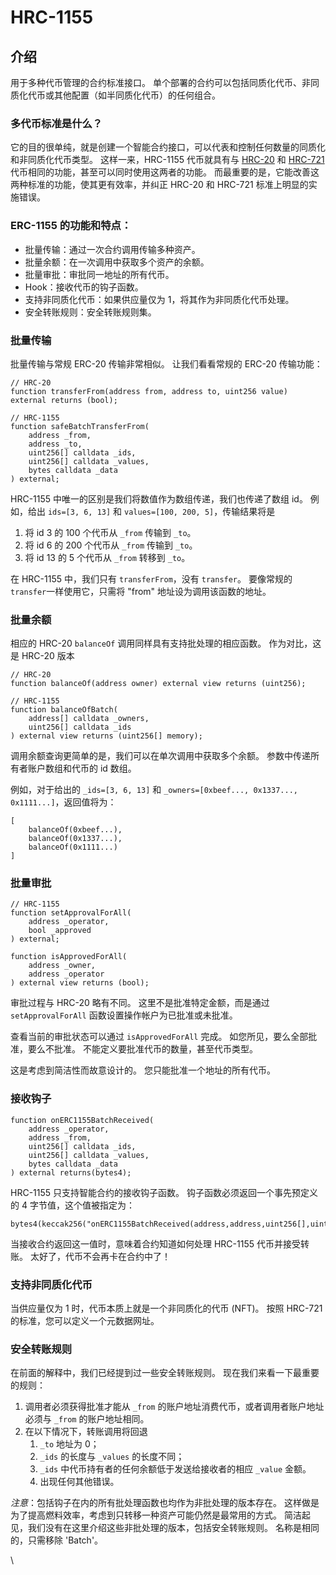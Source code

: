 # HRC-1155

## 介绍 <a href="#introduction" id="introduction"></a>

用于多种代币管理的合约标准接口。 单个部署的合约可以包括同质化代币、非同质化代币或其他配置（如半同质化代币）的任何组合。

### **多代币标准是什么？**

它的目的很单纯，就是创建一个智能合约接口，可以代表和控制任何数量的同质化和非同质化代币类型。 这样一来，HRC-1155 代币就具有与 [HRC-20](hrc20-tong-zhi-hua-dai-bi.md) 和 [HRC-721 ](hrc721-fei-tong-zhi-hua-dai-bi-nft.md)代币相同的功能，甚至可以同时使用这两者的功能。 而最重要的是，它能改善这两种标准的功能，使其更有效率，并纠正 HRC-20 和 HRC-721 标准上明显的实施错误。

### ERC-1155 的功能和特点： <a href="#body" id="body"></a>

* 批量传输：通过一次合约调用传输多种资产。
* 批量余额：在一次调用中获取多个资产的余额。
* 批量审批：审批同一地址的所有代币。
* Hook：接收代币的钩子函数。
* 支持非同质化代币：如果供应量仅为 1，将其作为非同质化代币处理。
* 安全转账规则：安全转账规则集。

### 批量传输 <a href="#batch-transfers" id="batch-transfers"></a>

批量传输与常规 ERC-20 传输非常相似。 让我们看看常规的 ERC-20 传输功能：

```
// HRC-20
function transferFrom(address from, address to, uint256 value) external returns (bool);

// HRC-1155
function safeBatchTransferFrom(
    address _from,
    address _to,
    uint256[] calldata _ids,
    uint256[] calldata _values,
    bytes calldata _data
) external;
```

HRC-1155 中唯一的区别是我们将数值作为数组传递，我们也传递了数组 id。 例如，给出 `ids=[3, 6, 13]` 和 `values=[100, 200, 5]`，传输结果将是

1. 将 id 3 的 100 个代币从 `_from` 传输到 `_to`。
2. 将 id 6 的 200 个代币从 `_from` 传输到 `_to`。
3. 将 id 13 的 5 个代币从 `_from` 转移到 `_to`。

在 HRC-1155 中，我们只有 `transferFrom`，没有 `transfer`。 要像常规的 `transfer`一样使用它，只需将 "from" 地址设为调用该函数的地址。

### 批量余额

相应的 HRC-20 `balanceOf` 调用同样具有支持批处理的相应函数。 作为对比，这是 HRC-20 版本

```
// HRC-20
function balanceOf(address owner) external view returns (uint256);

// HRC-1155
function balanceOfBatch(
    address[] calldata _owners,
    uint256[] calldata _ids
) external view returns (uint256[] memory);
```

调用余额查询更简单的是，我们可以在单次调用中获取多个余额。 参数中传递所有者账户数组和代币的 id 数组。

例如，对于给出的 `_ids=[3, 6, 13]` 和 `_owners=[0xbeef..., 0x1337..., 0x1111...]`，返回值将为：

```
[
    balanceOf(0xbeef...),
    balanceOf(0x1337...),
    balanceOf(0x1111...)
]
```

### 批量审批 <a href="#batch-approval" id="batch-approval"></a>

```
// HRC-1155
function setApprovalForAll(
    address _operator,
    bool _approved
) external;

function isApprovedForAll(
    address _owner,
    address _operator
) external view returns (bool);
```

审批过程与 HRC-20 略有不同。 这里不是批准特定金额，而是通过 `setApprovalForAll` 函数设置操作帐户为已批准或未批准。

查看当前的审批状态可以通过 `isApprovedForAll` 完成。 如您所见，要么全部批准，要么不批准。 不能定义要批准代币的数量，甚至代币类型。

这是考虑到简洁性而故意设计的。 您只能批准一个地址的所有代币。

### 接收钩子 <a href="#receive-hook" id="receive-hook"></a>

```
function onERC1155BatchReceived(
    address _operator,
    address _from,
    uint256[] calldata _ids,
    uint256[] calldata _values,
    bytes calldata _data
) external returns(bytes4);
```

HRC-1155 只支持智能合约的接收钩子函数。 钩子函数必须返回一个事先预定义的 4 字节值，这个值被指定为：

```
bytes4(keccak256("onERC1155BatchReceived(address,address,uint256[],uint256[],bytes)"))
```

当接收合约返回这一值时，意味着合约知道如何处理 HRC-1155 代币并接受转账。 太好了，代币不会再卡在合约中了！

### 支持非同质化代币 <a href="#nft-support" id="nft-support"></a>

当供应量仅为 1 时，代币本质上就是一个非同质化的代币 (NFT)。 按照 HRC-721 的标准，您可以定义一个元数据网址。&#x20;

### 安全转账规则 <a href="#safe-transfer-rule" id="safe-transfer-rule"></a>

在前面的解释中，我们已经提到过一些安全转账规则。 现在我们来看一下最重要的规则：

1. 调用者必须获得批准才能从 `_from` 的账户地址消费代币，或者调用者账户地址必须与 `_from` 的账户地址相同。
2. 在以下情况下，转账调用将回退
   1. `_to` 地址为 0；
   2. `_ids` 的长度与 `_values` 的长度不同；
   3. `_ids` 中代币持有者的任何余额低于发送给接收者的相应 `_value` 金额。
   4. 出现任何其他错误。

_注意_：包括钩子在内的所有批处理函数也均作为非批处理的版本存在。 这样做是为了提高燃料效率，考虑到只转移一种资产可能仍然是最常用的方式。 简洁起见，我们没有在这里介绍这些非批处理的版本，包括安全转账规则。 名称是相同的，只需移除 'Batch'。

\
